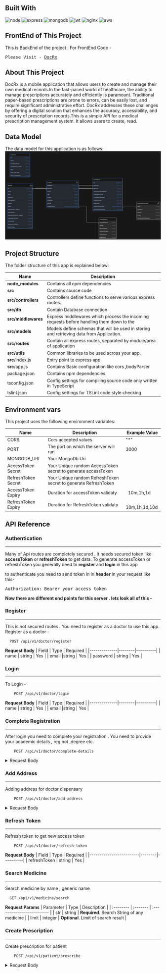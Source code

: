 ## Built With
<div>
<img src="https://img.shields.io/badge/Node%20js-339933?style=for-the-badge&logo=nodedotjs&logoColor=white" alt="node"/>
<img src="https://img.shields.io/badge/Express%20js-000000?style=for-the-badge&logo=express&logoColor=white" alt="express"/>
<img src="https://img.shields.io/badge/MongoDB-4EA94B?style=for-the-badge&logo=mongodb&logoColor=white" alt="mongodb"/>
<img src="https://img.shields.io/badge/JWT-000000?style=for-the-badge&logo=JSON%20web%20tokens&logoColor=white" alt="jwt"/>
<img src="https://img.shields.io/badge/Nginx-009639?style=for-the-badge&logo=nginx&logoColor=white" alt = "nginx">
<img src="https://img.shields.io/badge/Amazon_AWS-FF9900?style=for-the-badge&logo=amazonaws&logoColor=white" alt = "aws">
</div>

## FrontEnd of This Project
This is BackEnd of the project . For FrontEnd Code -
<pre>
Please Visit - <a href="https://github.com/Saibalweb/DocRx" target="_blank">DocRx</a>
</pre>

## About This Project

DocRx is a mobile application that allows users to create and manage their own medical records.In the fast-paced world of healthcare, the ability to manage prescriptions accurately and efficiently is paramount. Traditional paper-based prescriptions are prone to errors, can be easily lost, and require significant administrative effort. DocRx addresses these challenges by offering a digital solution that enhances the accuracy, accessibility, and security of prescription records.This is a simple API for a medical prescription management system. It allows users to create, read.

## Data Model
The data model for this application is as follows:
![DocRx-datamodel](./Readme_Assets/DocRx_DataModel.png)

## Project Structure
The folder structure of this app is explained below:

| Name | Description |
| ------------------------ | --------------------------------------------------------------------------------------------- |
| **node_modules**         | Contains all  npm dependencies  |
| **src**                  | Contains  source code |
| **src/controllers**      | Controllers define functions to serve various express routes. |
| **src/db**               | Contain Database connection  |
| **src/middlewares**      | Express middlewares which process the incoming requests before handling them down to the |
| **src/models**            | Models define schemas that will be used in storing and retrieving data from Application. |
| **src/routes**           | Contain all express routes, separated by module/area of application|     
| **src/utils**            | Common libraries to be used across your app.  |
| **src**/index.js         | Entry point to express app | 
| **src**/app.js           | Contains Basic configuration like cors ,bodyParser | 
| package.json             | Contains npm dependencies   | 
tsconfig.json            | Config settings for compiling source code only written in TypeScript | 
tslint.json              | Config settings for TSLint code  style checking |

## Environment vars
This project uses the following environment variables: 

| Name                         | Description                         |  Example Value                               |
| -----------------------------| ------------------------------------| -----------------------------------------------|
|CORS                          | Cors accepted values                  | "*"      |
|PORT                          | The port on which the server will run| 3000      |
|MONGODB_URI                   | Your MongoDb Uri                     |       |
|AccessToken Secret            | Your Unique random AccessToken secret to generate accessToken          |       |
|RefreshToken Secret           | Your Unique random RefreshToken secret to generate RefreshToken       |       |
|AccessToken Expiry            | Duration for accessToken validaty          |     10m,1h,1d  |
|RefreshToken Expiry           | Duration for RefreshToken validaty    |    10m,1h,1d,10d   |

## API Reference

### Authentication
-----
Many of Api routes are completely secured . It needs secured token like **accessToken** or **refreshToken** to get data. 
To generate accessToken or refreshToken you generally need to **register** and **login** in this app

to authenticate you need to send token in in **header** in your request like this-

<pre>
Authorization: Bearer your_access_token
</pre>

**Now there are different end points for this server . lets look all of this -**

### Register
------
This is not secured routes . You need to register as a doctor to use this app.
Register as a doctor -

```
  POST /api/v1/doctor/register
```
**Request Body**
| Field        | Type   | Required |
|--------------|--------|----------|
| name         | string | Yes      |
| email        |string  | Yes      | 
| password     | string | Yes      | 

### Login
----------
To Login -
```
    POST /api/v1/doctor/login
```
**Request Body**
| Field        | Type   | Required |
|--------------|--------|----------|
| name         | string | Yes      |
| email        |string  | Yes      | 

### Complete Registration
-----
After login you need to complete your registration . You need to provide your academic details , reg not ,degree etc.
```
    POST /api/v1/doctor/complete-details
```
<details>
<summary>Request Body</summary>

| Field                       | Type   | Required |
|-----------------------------|--------|----------|
| degree                      | string | Yes      |
|  regNo                      | string | Yes      |
| specialisation              |string  | No      | 
| specialisation_degree       | string | No      |
| superSpecialisation         |string  | No      | 
| superSpecialisation_degree  |string  | No      | 
| otherDetails                |string  | No      | 

</details>

### Add Address
------
Adding address for doctor dispensary 
```
    POST /api/v1/doctor/add-address
```
<details>
<summary>Request Body</summary>
    
| Field                   | Type   | Required |
|-------------------------|--------|----------|
| streetName              | string | Yes      |
|  dispensaryName         | string | No      |
| city                    |string  | Yes      | 
| state                   | string | Yes      |
| postal                  |string  | Yes      | 
| practiceDays            |[String] | No      | 
| practiceHours           |Object  | No      | 
|    ├──startTime         |string  | No      | 
|    └──practiceHours     |string  | No      | 
</details>

### Refresh Token 
------------------------
Refresh token to get new access token
```
    POST /api/v1/doctor/refresh-token
```
**Request Body**
| Field                   | Type   | Required |
|-------------------------|--------|----------|
| refreshToken            | string | Yes      |

### Search Medicine
---------------------------
Search medicine by name , generic name

```
  GET /api/v1/medicine/search
```
**Request Params**
| Parameter | Type     | Description                |
| :-------- | :------- | :------------------------- |
| str       | string   | **Required**. Search String of any medicine |
| limit     | integer  | **Optional**. Limit of search result |


### Create Prescription
----------------------------
Create prescription for patient
```
    POST /api/v1/patient/prescribe
```
<details>
<summary>Request Body</summary>

### patientDetails

| **Field**                          | **Type**   | **Required** | **Description**                          |
|------------------------------------|------------|--------------|------------------------------------------|
| patientDetails                     | object     | Yes          | Parent object containing patient info    |
| patientDetails.name                | string     | Yes          | Patient's name                           |
| patientDetails.age                 | number     | Yes          | Patient's age                            |
| patientDetails.weight              | number     | Yes           | Patient's weight in kg                   |
| patientDetails.MobileNo            | number     | Yes          | Patient's mobile number                  |
| patientDetails.gender              | string     | Yes          | Patient's gender (e.g., "male", "female")|
| patientDetails.medicalHistory      | object     | No          | Medical history of the patient           |
| patientDetails.medicalHistory.allergy       | string | No      | List of allergies (comma-separated)      |
| patientDetails.medicalHistory.socialHistory | string | No      | Social history details                   |
| patientDetails.medicalHistory.drugHistory  | string | No      | History of drug use                      |

---

### prescribePatient

| **Field**                          | **Type**           | **Required** |**Description**                              |
|------------------------------------|--------------------|--------------|---------------------------------------------|
| prescribePatient                   | object             | Yes          | Parent object for prescription details      |
| prescribePatient.doctorChamberAddress | string         | Yes          | Doctor's chamber address ID                  |
| prescribePatient.investigationDone | array of strings   | No           | List of investigations already completed    |
| prescribePatient.investigationNeeded | array of strings | No          | List of investigations to be conducted      |
| prescribePatient.cheifComplaint    | array of strings   | No          | List of patient's chief complaints         |
| prescribePatient.diagonosis        | array of strings   | No          | List of diagnoses                          |
| prescribePatient.medicinePrescribed | array of objects  | No          | List of prescribed medicines                |
| prescribePatient.extraTreatmentAdvice | string          | No           | Additional advice on treatment              |

---

### prescribePatient.medicinePrescribed

| **Field**                          | **Type**   | **Required** | **Description**                              |
|------------------------------------|------------|--------------|----------------------------------------------|
| prescribePatient.medicinePrescribed[].name       | string  | Yes   | Name of the medicine                         |
| prescribePatient.medicinePrescribed[].frequency  | string  | Yes   | Dosage frequency (e.g., "1-0-1")            |
| prescribePatient.medicinePrescribed[].duration   | string  | Yes   | Duration of the prescription (e.g., "1week")|
| prescribePatient.medicinePrescribed[].timing     | string  | Yes    | Timing of medication (e.g., "a/m", "p/m")   |
| prescribePatient.medicinePrescribed[].otherAdviseOnMedicine | string | No | Additional advice regarding the medicine |

</details>
